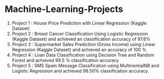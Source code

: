 # Machine-Learning-Projects
1. Project 1 : House Price Prediction with Linear Regression (Kaggle Dataset)
2. Project 2 : Breast Cancer Classification Using Logistic Regression (Kaggle Dataset) and achieved an classification accuracy of 97.6%
3. Project 3 : Supermarket Sales Prediction (Gross Income) using Linear Regression (Kaggle Dataset) and achieved an accuracy of 100 %
4. Project 4 : Loan Data Classification using Decision Tree and Random Forest and achieved 99.5 % classification accuracy
5. Project 5 : SMS Spam Message Classification using MultinomialNB and Logistic Regression and achieved 98.50% classification accuracy. 
